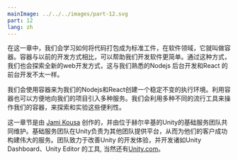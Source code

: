 ```yaml
---
mainImage: ../../../images/part-12.svg
part: 12
lang: zh
---
```


<div class="intro">

<!-- In this part, we will learn how to package code into standard units of software called containers. These containers can help us develop software faster and easier than before. Along the way, we will also explore a completely new viewpoint for web development outside of the now-familiar Node.js backend and React frontend. -->

在这一章中，我们会学习如何将代码打包成为标准工件，在软件领域，它就叫做容器。容器与以前的开发方式相比，可以帮助我们开发软件更简单。通过这种方式，我们也会探索全新的web开发方式，这与我们熟悉的Nodejs 后台开发和React 的前台开发不太一样。

<!-- We will utilize containers to create immutable execution environments for our Node.js and React projects. Containers also make it easy to include multiple services with our projects. With the flexibility, we will explore and experiment with many different and popular tools by utilizing containers. -->

我们会使用容器来为我们的Nodejs和React创建一个稳定不变的执行环境。利用容器也可以方便地向我们的项目引入多种服务。我们会利用多种不同的流行工具来操作我们的容器，来探索和实验这些便利性。

<!-- This part is by Jami Kousa and the Services Foundation Team of Unity Helsinki. Unity ... -->
<!-- 这一章是由Jami Kousa 和 赫尔辛基大学的基础服务团队维护的。 -->

<!-- This section has been created by [Jami Kousa](https://github.com/jakousa) in collaboration with the Helsinki-based Services Foundation team at Unity. The Services Foundation team works on providing platforms for other teams at Unity to succeed in their mission of building great services for their customers. The team is passionate about improving Unity’s developer experience and works on tools like the Unity Dashboard, the Unity Editor, and [Unity.com](https://unity.com/). -->
这一章节是由 [Jami Kousa](https://github.com/jakousa) 创作的，并由位于赫尔辛基的Unity的基础服务团队共同维护。基础服务团队在Unity负责为其他团队提供平台，从而为他们的客户成功构建伟大的服务。团队致力于改善Unity 的开发体验，并开发诸如Unity Dashboard、Unity Editor 的工具, 当然还有[Unity.com](https://unity.com/)。

</div>

